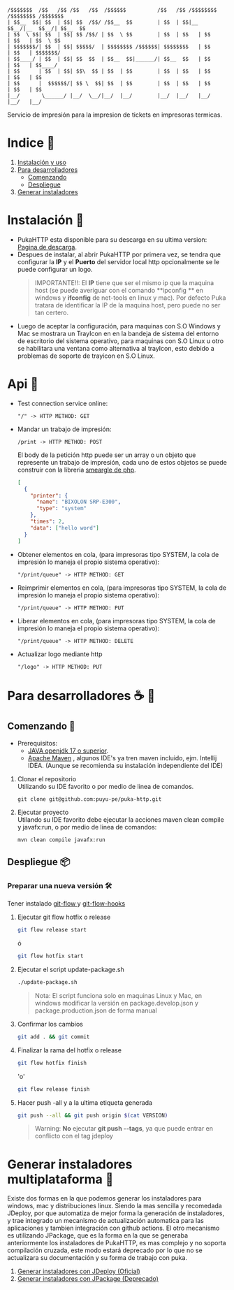 ```textmate
/$$$$$$$  /$$   /$$ /$$   /$$  /$$$$$$          /$$   /$$ /$$$$$$$$ /$$$$$$$$ /$$$$$$$
| $$__  $$| $$  | $$| $$  /$$/ /$$__  $$        | $$  | $$|__  $$__/|__  $$__/| $$__  $$
| $$  \ $$| $$  | $$| $$ /$$/ | $$  \ $$        | $$  | $$   | $$      | $$   | $$  \ $$
| $$$$$$$/| $$  | $$| $$$$$/  | $$$$$$$$ /$$$$$$| $$$$$$$$   | $$      | $$   | $$$$$$$/
| $$____/ | $$  | $$| $$  $$  | $$__  $$|______/| $$__  $$   | $$      | $$   | $$____/
| $$      | $$  | $$| $$\  $$ | $$  | $$        | $$  | $$   | $$      | $$   | $$      
| $$      |  $$$$$$/| $$ \  $$| $$  | $$        | $$  | $$   | $$      | $$   | $$      
|__/       \______/ |__/  \__/|__/  |__/        |__/  |__/   |__/      |__/   |__/

```

Servicio de impresión para la impresion de tickets en impresoras termicas.

# Indice 📖

1. [Instalación y uso](#instalación-)
2. [Para desarrolladores](#para-desarrolladores--)
    * [Comenzando](#comenzando-)
    * [Despliegue](#despliegue-)
3. [Generar instaladores](#generar-instaladores-multiplataforma-)

# Instalación 🔧

* PukaHTTP esta disponible para su descarga en su ultima
  version: [Pagina de descarga](https://www.jdeploy.com/gh/puyu-pe/puka-http).
* Despues de instalar, al abrir PukaHTTP por primera vez, se tendra que configurar la **IP** y el **Puerto** del
  servidor local http opcionalmente se le puede configurar un logo.
  > IMPORTANTE!!: El **IP** tiene que ser el mismo ip que la maquina host (se puede averiguar con el comando **ipconfig
  ** en windows y
  **ifconfig** de net-tools en linux y mac).
  Por defecto Puka tratara de identificar la IP de la maquina host, pero puede no ser tan certero.
* Luego de aceptar la configuración, para maquinas con S.O Windows y Mac se mostrara un TrayIcon en en la bandeja de sistema del
  entorno de escritorio del sistema operativo, para maquinas con S.O Linux u otro se habilitara una ventana como alternativa al trayIcon, esto debido
  a problemas de soporte de trayicon en S.O Linux.

# Api 📖

* Test connection service online:
  ```
  "/" -> HTTP METHOD: GET
  ```
* Mandar un trabajo de impresión:
  ```
  /print -> HTTP METHOD: POST
  ```
  El body de la petición http puede ser un array o un objeto que represente
  un trabajo de impresión, cada uno de estos objetos se puede construir con 
  la libreria [smeargle de php](https://github.com/puyu-pe/smeargle-php).
  ```json
  [
    {
      "printer": {
        "name": "BIXOLON SRP-E300",
        "type": "system"
      },
      "times": 2,
      "data": ["hello word"]
    }
  ]
  ```

* Obtener elementos en cola, (para impresoras tipo SYSTEM, la cola de impresión lo maneja el propio sistema operativo):
  ```
  "/print/queue" -> HTTP METHOD: GET
  ```
* Reimprimir elementos en cola, (para impresoras tipo SYSTEM, la cola de impresión lo maneja el propio sistema operativo):
  ```
  "/print/queue" -> HTTP METHOD: PUT
  ```
* Liberar elementos en cola, (para impresoras tipo SYSTEM, la cola de impresión lo maneja el propio sistema operativo):
  ```
  "/print/queue" -> HTTP METHOD: DELETE
  ```
* Actualizar logo mediante http
  ```
  "/logo" -> HTTP METHOD: PUT
  ```

# Para desarrolladores ☕ 🍺

## Comenzando 🚀

* Prerequisitos:
    * [JAVA openjdk 17 o superior](https://ed.team/blog/instalar-openjdk-en-linux).
    * [Apache Maven](https://ubunlog.com/apache-maven-instalacion-ubuntu/) , algunos IDE's ya tren maven incluido, ejm.
      Intellij IDEA. (Aunque se recomienda su instalación independiente del IDE)

1. Clonar el repositorio<br>
   Utilizando su IDE favorito o por medio de linea de comandos.
   ```
   git clone git@github.com:puyu-pe/puka-http.git
   ```

2. Ejecutar proyecto<br>
   Utilando su IDE favorito debe ejecutar la acciones maven clean
   compile y javafx:run, o por medio de linea de comandos:
   ```
   mvn clean compile javafx:run
   ```

## Despliegue 📦

### Preparar una nueva versión 🛠️

Tener instalado [git-flow ](https://desarrollowp.com/blog/tutoriales/aprende-git-de-manera-sencilla-git-flow/)
y [git-flow-hooks](https://github.com/jaspernbrouwer/git-flow-hooks)

1. Ejecutar git flow hotfix o release
   ```bash
   git flow release start
   ```
   ó
   ```bash
   git flow hotfix start
   ```
2. Ejecutar el script update-package.sh
   ```bash
   ./update-package.sh
   ```
   > Nota: El script funciona solo en maquinas Linux y Mac, en windows modificar la versión en package.develop.json y
   package.production.json de forma manual
3. Confirmar los cambios
   ```bash
   git add . && git commit
   ```
4. Finalizar la rama del hotfix o release
   ```bash
   git flow hotfix finish
   ```
   'o'
   ```bash
   git flow release finish
   ```
5. Hacer push -all y a la ultima etiqueta generada
   ```bash
   git push --all && git push origin $(cat VERSION)
   ```
   > Warning: **No** ejecutar **git push --tags**, ya que puede entrar en conflicto con el tag jdeploy

# Generar instaladores multiplataforma 🎁

Existe dos formas en la que podemos generar los instaladores para windows, mac y distribuciones linux.
Siendo la mas sencilla y recomedada JDeploy, por que automatiza de mejor forma la generación de instaladores,
y trae integrado un mecanismo de actualización automatica para las aplicaciones y tambien integración con github
actions.
El otro mecanismo es utilizando JPackage, que es la forma en la que se generaba anteriormente los instaladores de
PukaHTTP,
es mas complejo y no soporta compilación cruzada, este modo estará deprecado por lo que no se actualizara su documentación
y su forma de trabajo
con puka.

1. [Generar instaladores con JDeploy (Oficial)](docs/jdeploy.md)
2. [Generar instaladores con JPackage (Deprecado)](docs/jpackage.md)




